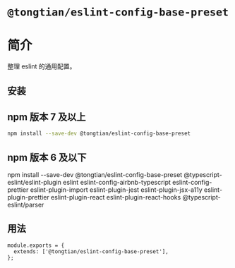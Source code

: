 # `@tongtian/eslint-config-base-preset`

# 简介

整理 eslint 的通用配置。

## 安装

## npm 版本 7 及以上

```sh
npm install --save-dev @tongtian/eslint-config-base-preset
```

## npm 版本 6 及以下

npm install --save-dev @tongtian/eslint-config-base-preset @typescript-eslint/eslint-plugin eslint eslint-config-airbnb-typescript eslint-config-prettier eslint-plugin-import eslint-plugin-jest eslint-plugin-jsx-a11y eslint-plugin-prettier eslint-plugin-react eslint-plugin-react-hooks @typescript-eslint/parser

## 用法

```
module.exports = {
  extends: ['@tongtian/eslint-config-base-preset'],
};
```
